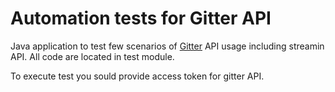 # Automation tests for Gitter API

Java application to test few scenarios of [Gitter](https://gitter.im/) API usage including streamin API. All code are located in test module.

To execute test you sould provide access token for gitter API.
